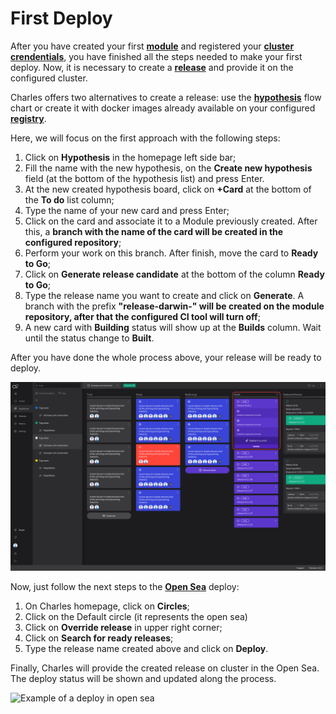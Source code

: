 # First Deploy

After you have created your first [**module**](https://docs.charlescd.io/v/v0.2.1-en/get-started/creating-your-first-module) and registered your [**cluster crendentials**](https://docs.charlescd.io/v/v0.2.1-en/get-started/defining-a-workspace/configuracoes-de-deploy), you have finished all the steps needed to make your first deploy. Now, it is necessary to create a [**release**](https://docs.charlescd.io/v/v0.2.1-en/reference/release) and provide it on the configured cluster.

Charles offers two alternatives to create a release: use the [**hypothesis**](https://docs.charlescd.io/v/v0.2.1-en/reference/hyphotesis) flow chart or create it with docker images already available on your configured [**registry**](https://docs.charlescd.io/v/v0.2.1-en/get-started/defining-a-workspace/docker-registry).

Here, we will focus on the first approach with the following steps:

1. Click on **Hypothesis** in the homepage left side bar; 
2. Fill the name with the new hypothesis, on the **Create new hypothesis** field \(at the bottom of the hypothesis list\) and press Enter.
3. At the new created hypothesis board, click on **+Card** at the bottom of the **To do** list column;
4. Type the name of your new card and press Enter; 
5. Click on the card and associate it to a Module previously created. After this, a **branch with the name of the card will be created in the configured repository**; 
6. Perform your work on this branch. After finish, move the card to **Ready to Go**; 
7. Click on **Generate release candidate** at the bottom of the column **Ready to Go**;
8. Type the release name you want to create and click on **Generate**. A branch with the prefix **"release-darwin-" will be created on the module repository, after that the configured CI tool will turn off**;
9. A new card with **Building** status will show up at the **Builds** column. Wait until the status change to **Built**. 

After you have done the whole process above, your release will be ready to deploy.

![Example of release created and ready to deploy](../.gitbook/assets/primeiro_deploy-1-%20%282%29%20%282%29.png)

Now, just follow the next steps to the [**Open Sea**](https://docs.charlescd.io/v/v0.2.1-en/key-concepts) deploy:

1. On Charles homepage, click on **Circles**; 
2. Click on the Default circle \(it represents the open sea\) 
3. Click on **Override release** in upper right corner; 
4. Click on **Search for ready releases**;
5. Type the release name created above and click on **Deploy**.

Finally, Charles will provide the created release on cluster in the Open Sea. The deploy status will be shown and updated along the process.

![Example of a deploy in open sea](../.gitbook/assets/primeiro-deploy%20%281%29%20%281%29%20%282%29.gif)

